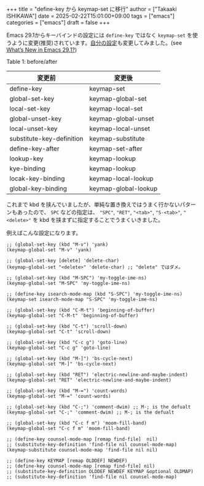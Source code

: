 +++
title = "define-key から keymap-set に移行"
author = ["Takaaki ISHIKAWA"]
date = 2025-02-22T15:01:00+09:00
tags = ["emacs"]
categories = ["emacs"]
draft = false
+++

Emacs 29.1からキーバインドの設定には `define-key` ではなく `keymap-set` を使うように変更(推奨)されています。[自分の設定](https://takaxp.github.io/init.html)も変更してみました。(see [What’s New in Emacs 29.1?](https://www.masteringemacs.org/article/whats-new-in-emacs-29-1))  

<div class="table-caption">
  <span class="table-number">Table 1</span>:
  before/after
</div>

| 変更前                    | 変更後               |
|------------------------|-------------------|
| define-key                | keymap-set           |
| global-set-key            | keymap-global-set    |
| local-set-key             | keymap-local-set     |
| global-unset-key          | keymap-global-unset  |
| local-unset-key           | keymap-local-unset   |
| substitute-key-definition | keymap-substitute    |
| define-key-after          | keymap-set-after     |
| lookup-key                | keymap-lookup        |
| kye-binding               | keymap-lookup        |
| locak-key-binding         | keymap-local-lookup  |
| global-key-binding        | keymap-global-lookup |

これまで kbd を挟んでいましたが、単純な置き換えではうまく行かないパターンもあったので、 `SPC` などの指定は、 `"SPC"`, `"RET"`, `"<tab>"`, `"S-<tab>"`, `"<delete>"` を kbd を挟まずに指定することでうまくいきました。  

例えばこんな設定になります。  

```emacs-lisp
;; (global-set-key (kbd "M-v") 'yank)
(keymap-global-set "M-v" 'yank)

;; (global-set-key [delete] 'delete-char)
(keymap-global-set "<delete>" 'delete-char) ;; "delete" ではダメ。

;; (global-set-key (kbd "M-SPC") 'my-toggle-ime-ns)
(keymap-global-set "M-SPC" 'my-toggle-ime-ns)

;; (define-key isearch-mode-map (kbd "S-SPC") 'my-toggle-ime-ns)
(keymap-set isearch-mode-map "S-SPC" 'my-toggle-ime-ns)

;; (global-set-key (kbd "C-M-t") 'beginning-of-buffer)
(keymap-global-set "C-M-t" 'beginning-of-buffer)

;; (global-set-key (kbd "C-t") 'scroll-down)
(keymap-global-set "C-t" 'scroll-down)

;; (global-set-key (kbd "C-c g") 'goto-line)
(keymap-global-set "C-c g" 'goto-line)

;; (global-set-key (kbd "M-]") 'bs-cycle-next)
(keymap-global-set "M-]" 'bs-cycle-next)

;; (global-set-key (kbd "RET") 'electric-newline-and-maybe-indent)
(keymap-global-set "RET" 'electric-newline-and-maybe-indent)

;; (global-set-key (kbd "M-=") 'count-words)
(keymap-global-set "M-=" 'count-words)

;; (global-set-key (kbd "C-;") 'comment-dwim) ;; M-; is the defualt
(keymap-global-set "C-;" 'comment-dwim) ;; M-; is the defualt

;; (global-set-key (kbd "C-c f m") 'moom-fill-band)
(keymap-global-set "C-c f m" 'moom-fill-band)

;; (define-key counsel-mode-map [remap find-file]  nil)
;; (substitute-key-definition 'find-file nil counsel-mode-map)
(keymap-substitute counsel-mode-map 'find-file nil nil)

;; (define-key KEYMAP [remap OLDDEF] NEWDEF)
;; (define-key counsel-mode-map [remap find-file] nil)
;; (substitute-key-definition OLDDEF NEWDEF KEYMAP &optional OLDMAP)
;; (substitute-key-definition 'find-file nil counsel-mode-map)
```
